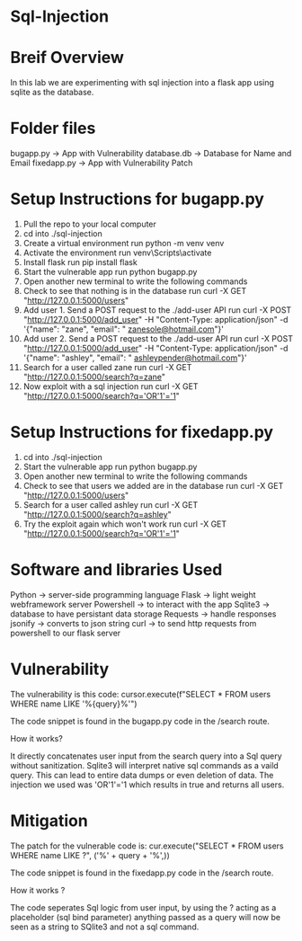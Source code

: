 # Sql-Injection

# Breif Overview

In this lab we are experimenting with sql injection into a flask app using sqlite as the database.

# Folder files

bugapp.py -> App with Vulnerability
database.db -> Database for Name and Email
fixedapp.py -> App with Vulnerability Patch

# Setup Instructions for bugapp.py

1. Pull the repo to your local computer
2. cd into ./sql-injection
3. Create a virtual environment run python -m venv venv
4. Activate the environment run venv\Scripts\activate
5. Install flask run pip install flask
6. Start the vulnerable app run python bugapp.py
7. Open another new terminal to write the following commands
8. Check to see that nothing is in the database run curl -X GET "http://127.0.0.1:5000/users"
9. Add user 1. Send a POST request to the ./add-user API run curl -X POST "http://127.0.0.1:5000/add_user" -H "Content-Type: application/json" -d '{\"name\": \"zane\", \"email\": \"
zanesole@hotmail.com\"}'
10. Add user 2. Send a POST request to the ./add-user API run curl -X POST "http://127.0.0.1:5000/add_user" -H "Content-Type: application/json" -d '{\"name\": \"ashley\", \"email\": \"
ashleypender@hotmail.com\"}'
11. Search for a user called zane run curl -X GET "http://127.0.0.1:5000/search?q=zane"
12. Now exploit with a sql injection run curl -X GET "http://127.0.0.1:5000/search?q='OR'1'='1"

# Setup Instructions for fixedapp.py

1. cd into ./sql-injection
2. Start the vulnerable app run python bugapp.py
3. Open another new terminal to write the following commands
4. Check to see that users we added are in the database run curl -X GET "http://127.0.0.1:5000/users"
5. Search for a user called ashley run curl -X GET "http://127.0.0.1:5000/search?q=ashley"
6. Try the exploit again which won't work run curl -X GET "http://127.0.0.1:5000/search?q='OR'1'='1"

# Software and libraries Used

Python -> server-side programming language
Flask -> light weight webframework server
Powershell -> to interact with the app
Sqlite3 -> database to have persistant data storage
Requests -> handle responses
jsonify -> converts to json string
curl -> to send http requests from powershell to our flask server

# Vulnerability

The vulnerability is this code: cursor.execute(f"SELECT * FROM users WHERE name LIKE '%{query}%'")

The code snippet is found in the bugapp.py code in the /search route. 

How it works?

It directly concatenates user input from the search query into a Sql query without sanitization.
Sqlite3 will interpret native sql commands as a vaild query. 
This can lead to entire data dumps or even deletion of data. The injection we used was 'OR'1'='1 which results in true and returns all users.

# Mitigation

The patch for the vulnerable code is: cur.execute("SELECT * FROM users WHERE name LIKE ?", ('%' + query + '%',))

The code snippet is found in the fixedapp.py code in the /search route.

How it works ?

The code seperates Sql logic from user input, by using the ? acting as a placeholder (sql bind parameter) anything passed as a query will now be seen as a string to SQlite3 and not a sql command.
